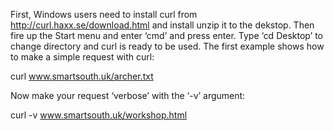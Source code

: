 First, Windows users need to install curl from http://curl.haxx.se/download.html and install unzip it to the dekstop. Then fire up the Start menu and enter ‘cmd’ and press enter. Type ‘cd Desktop’ to change directory and curl is ready to be used. The first example shows how to make a simple request with curl:

curl www.smartsouth.uk/archer.txt

Now make your request ‘verbose’ with the ‘-v’ argument:

curl -v www.smartsouth.uk/workshop.html
